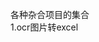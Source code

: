 <!--
 * @Author: bob
 * @Date: 2022-04-10 17:42:42
 * @LastEditors: bob
 * @LastEditTime: 2022-04-10 17:56:36
 * @FilePath: \test_git\README.md
 * @Description: 
 * 
 * Copyright (c) 2022 by bob, All Rights Reserved. 
-->

各种杂合项目的集合  
1.ocr图片转excel

